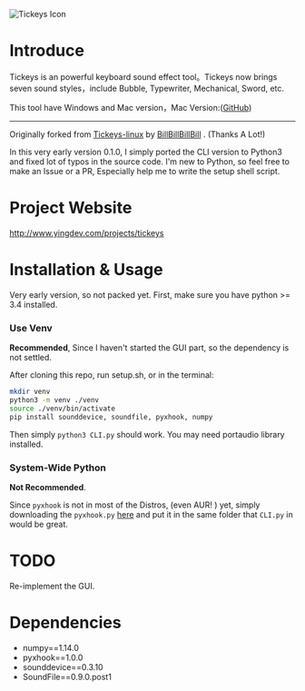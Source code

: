 ![Tickeys Icon](http://img.blog.csdn.net/20150802103616846)

# Introduce

Tickeys is an powerful keyboard sound effect tool。Tickeys now brings seven sound styles，include Bubble, Typewriter, Mechanical, Sword, etc.

This tool have Windows and Mac version，Mac Version:([GitHub](https://github.com/yingDev/Tickeys))

---------------

Originally forked from [Tickeys-linux](https://github.com/BillBillBillBill/Tickeys-linux) by [BillBillBillBill](https://github.com/BillBillBillBill) . (Thanks A Lot!)

In this very early version 0.1.0, I simply ported the CLI version to Python3 and fixed lot of typos in the source code. I'm new to Python, so feel free to make an Issue or a PR, Especially help me to write the setup shell script.

# Project Website
http://www.yingdev.com/projects/tickeys

# Installation & Usage

Very early version, so not packed yet. First, make sure you have python >= 3.4 installed.

### Use Venv

**Recommended**, Since I haven't started the GUI part, so the dependency is not settled.

After cloning this repo, run setup.sh, or in the terminal:

```sh
mkdir venv
python3 -m venv ./venv
source ./venv/bin/activate
pip install sounddevice, soundfile, pyxhook, numpy
```

Then simply `python3 CLI.py` should work. You may need portaudio library installed.

### System-Wide Python

**Not Recommended**.

Since `pyxhook` is not in most of the Distros, (even AUR! ) yet, simply downloading the `pyxhook.py` [here](https://github.com/JeffHoogland/pyxhook) and put it in the same folder that `CLI.py` in would be great.

# TODO

Re-implement the GUI. 

# Dependencies

* numpy==1.14.0
* pyxhook==1.0.0
* sounddevice==0.3.10
* SoundFile==0.9.0.post1
